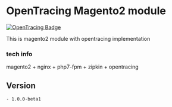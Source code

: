 # OpenTracing Magento2 module
[![OpenTracing Badge](https://img.shields.io/badge/OpenTracing-enabled-blue.svg)](http://opentracing.io)

This is magento2 module with opentracing implementation

### tech info
magento2 + nginx + php7-fpm + zipkin + opentracing

## Version
    - 1.0.0-beta1
